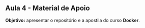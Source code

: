 ## Aula 4 - Material de Apoio

**Objetivo:** apresentar o repositório e a apostila do curso **Docker**.


